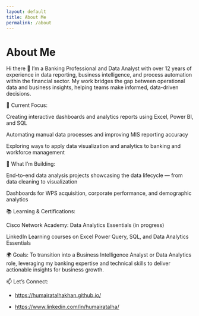 ```yaml
---
layout: default
title: About Me
permalink: /about
---
```


# About Me
Hi there 👋
I’m a Banking Professional and Data Analyst with over 12 years of experience in data reporting, business intelligence, and process automation within the financial sector. My work bridges the gap between operational data and business insights, helping teams make informed, data-driven decisions.

💼 Current Focus:

Creating interactive dashboards and analytics reports using Excel, Power BI, and SQL

Automating manual data processes and improving MIS reporting accuracy

Exploring ways to apply data visualization and analytics to banking and workforce management

🎯 What I’m Building:

End-to-end data analysis projects showcasing the data lifecycle — from data cleaning to visualization

Dashboards for WPS acquisition, corporate performance, and demographic analytics

📚 Learning & Certifications:

Cisco Network Academy: Data Analytics Essentials (in progress)

LinkedIn Learning courses on Excel Power Query, SQL, and Data Analytics Essentials

🌍 Goals:
To transition into a Business Intelligence Analyst or Data Analytics role, leveraging my banking expertise and technical skills to deliver actionable insights for business growth.

📫 Let’s Connect:

* https://humairatalhakhan.github.io/

* https://www.linkedin.com/in/humairatalha/


